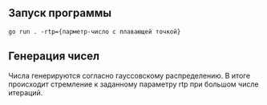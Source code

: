 ## Запуск программы
```
go run . -rtp={парметр-число с плавающей точкой}
```

## Генерация чисел
Числа генерируются согласно гауссовскому распределению.
В итоге происходит стремление к заданному параметру rtp при большом числе итераций.